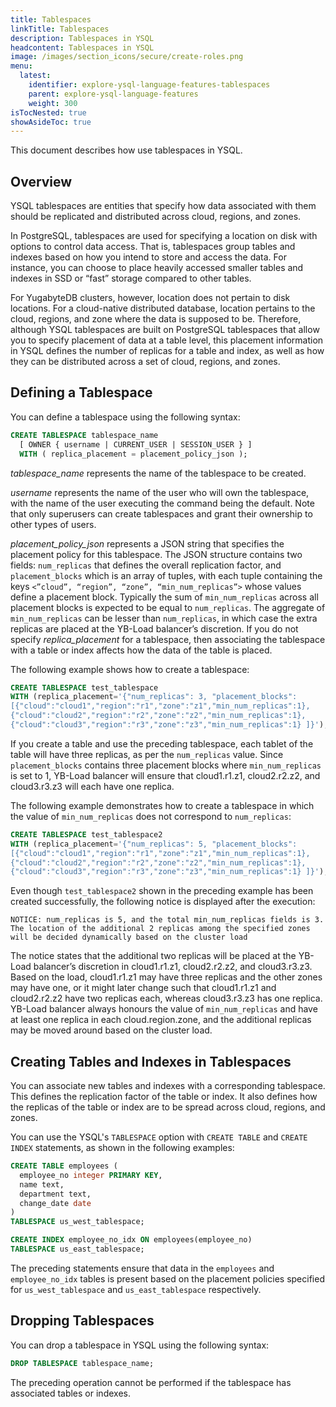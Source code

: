 ```yaml
---
title: Tablespaces
linkTitle: Tablespaces
description: Tablespaces in YSQL
headcontent: Tablespaces in YSQL
image: /images/section_icons/secure/create-roles.png
menu:
  latest:
    identifier: explore-ysql-language-features-tablespaces
    parent: explore-ysql-language-features
    weight: 300
isTocNested: true
showAsideToc: true
---
```


This document describes how use tablespaces in YSQL.

## Overview

YSQL tablespaces are entities that specify how data associated with them should be replicated and distributed across cloud, regions, and zones.

In PostgreSQL, tablespaces are used for specifying a location on disk with options to control data access. That is, tablespaces group tables and indexes based on how you intend to store and access the data. For instance, you can choose to place heavily accessed smaller tables and indexes in SSD or “fast” storage compared to other tables.

For YugabyteDB clusters, however, location does not pertain to disk locations. For a cloud-native distributed database, location pertains to the cloud, regions, and zone where the data is supposed to be. Therefore, although YSQL tablespaces are built on PostgreSQL tablespaces that allow you to specify placement of data at a table level, this placement information in YSQL defines the number of replicas for a table and index, as well as how they can be distributed across a set of cloud, regions, and zones. 

## Defining a Tablespace

You can define a tablespace using the following syntax:

```sql
CREATE TABLESPACE tablespace_name 
  [ OWNER { username | CURRENT_USER | SESSION_USER } ]
  WITH ( replica_placement = placement_policy_json );
```

*tablespace_name* represents the name of the tablespace to be created. 

*username* represents the name of the user who will own the tablespace, with the name of the user executing the command being the default. Note that only superusers can create tablespaces and grant their ownership to other types of users. 

*placement_policy_json* represents a JSON string that specifies the placement policy for this tablespace. The JSON structure contains two fields: `num_replicas` that defines the overall replication factor, and `placement_blocks` which is an array of tuples, with each tuple containing the keys `<”cloud”, “region”, “zone”, “min_num_replicas”>` whose values define a placement block. Typically the sum of `min_num_replicas` across all placement blocks is expected to be equal to `num_replicas`. The aggregate of `min_num_replicas` can be lesser than `num_replicas`, in which case the extra replicas are placed at the YB-Load balancer’s discretion. If you do not specify *replica_placement* for a tablespace, then associating the tablespace with a table or index affects how the data of the table is placed. 

The following example shows how to create a tablespace:

```sql
CREATE TABLESPACE test_tablespace 
WITH (replica_placement='{"num_replicas": 3, "placement_blocks":
[{"cloud":"cloud1","region":"r1","zone":"z1","min_num_replicas":1},
{"cloud":"cloud2","region":"r2","zone":"z2","min_num_replicas":1},
{"cloud":"cloud3","region":"r3","zone":"z3","min_num_replicas":1} ]}');
```

If you create a table and use the preceding tablespace, each tablet of the table will have three replicas, as per the `num_replicas` value. Since `placement_blocks` contains three placement blocks where `min_num_replicas` is set to 1, YB-Load balancer will ensure that cloud1.r1.z1, cloud2.r2.z2, and cloud3.r3.z3 will each have one replica.

The following example demonstrates how to create a tablespace in which the value of `min_num_replicas` does not correspond to `num_replicas`:

```sql
CREATE TABLESPACE test_tablespace2 
WITH (replica_placement='{"num_replicas": 5, "placement_blocks":
[{"cloud":"cloud1","region":"r1","zone":"z1","min_num_replicas":1},
{"cloud":"cloud2","region":"r2","zone":"z2","min_num_replicas":1},
{"cloud":"cloud3","region":"r3","zone":"z3","min_num_replicas":1} ]}');
```

Even though `test_tablespace2` shown in the preceding example has been created successfully, the following notice is displayed after the execution:

```
NOTICE: num_replicas is 5, and the total min_num_replicas fields is 3. 
The location of the additional 2 replicas among the specified zones 
will be decided dynamically based on the cluster load
```

The notice states that the additional two replicas will be placed at the YB-Load balancer’s discretion in cloud1.r1.z1, cloud2.r2.z2, and cloud3.r3.z3. Based on the load, cloud1.r1.z1 may have three replicas and the other zones may have one, or it might later change such that cloud1.r1.z1 and cloud2.r2.z2 have two replicas each, whereas cloud3.r3.z3 has one replica. YB-Load balancer always honours the value of `min_num_replicas` and have at least one replica in each cloud.region.zone, and the additional replicas may be moved around based on the cluster load.  

## Creating Tables and Indexes in Tablespaces

You can associate new tables and indexes with a corresponding tablespace. This defines the replication factor of the table or index. It also defines how the replicas of the table or index are to be spread across cloud, regions, and zones.

You can use the YSQL's `TABLESPACE` option with `CREATE TABLE` and `CREATE INDEX` statements, as shown in the following examples:

```sql
CREATE TABLE employees (
  employee_no integer PRIMARY KEY,
  name text,
  department text,
  change_date date
)
TABLESPACE us_west_tablespace;
```

```sql
CREATE INDEX employee_no_idx ON employees(employee_no) 
TABLESPACE us_east_tablespace;
```

The preceding statements ensure that data in the `employees` and `employee_no_idx` tables is present based on the placement policies specified for `us_west_tablespace` and `us_east_tablespace` respectively.

## Dropping Tablespaces

You can drop a tablespace in YSQL using the following syntax:

```sql
DROP TABLESPACE tablespace_name;
```

The preceding operation cannot be performed if the tablespace has associated tables or indexes.

